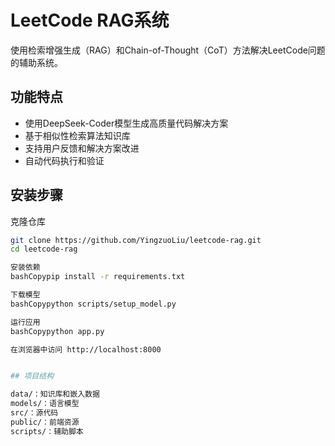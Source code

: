 # LeetCode RAG系统

使用检索增强生成（RAG）和Chain-of-Thought（CoT）方法解决LeetCode问题的辅助系统。

## 功能特点

- 使用DeepSeek-Coder模型生成高质量代码解决方案
- 基于相似性检索算法知识库
- 支持用户反馈和解决方案改进
- 自动代码执行和验证

## 安装步骤

克隆仓库
   ```bash
   git clone https://github.com/YingzuoLiu/leetcode-rag.git
   cd leetcode-rag

安装依赖
bashCopypip install -r requirements.txt

下载模型
bashCopypython scripts/setup_model.py

运行应用
bashCopypython app.py

在浏览器中访问 http://localhost:8000


## 项目结构

data/：知识库和嵌入数据
models/：语言模型
src/：源代码
public/：前端资源
scripts/：辅助脚本


